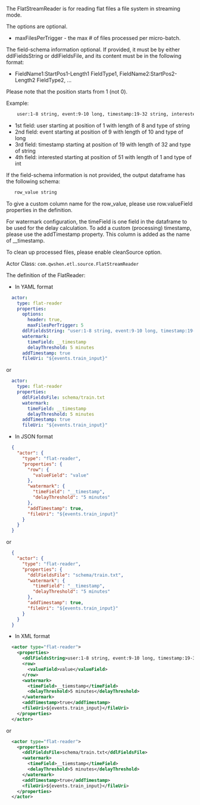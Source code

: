 The FlatStreamReader is for reading flat files a file system in streaming mode.

The options are optional.

- maxFilesPerTrigger - the max # of files processed per micro-batch.

The field-schema information optional. If provided, it must be by either ddlFieldsString or ddlFieldsFile, and its content must be in the following format:

- FieldName1:StartPos1-Length1 FieldType1, FieldName2:StartPos2-Length2 FieldType2, ...

Please note that the position starts from 1 (not 0).

Example:
```dtd
    user:1-8 string, event:9-10 long, timestamp:19-32 string, interested:51-1 int
```
- 1st field: user starting at position of 1 with length of 8 and type of string
- 2nd field: event starting at position of 9 with length of 10 and type of long
- 3rd field: timestamp starting at position of 19 with length of 32 and type of string
- 4th field: interested starting at position of 51 with length of 1 and type of int

If the field-schema information is not provided, the output dataframe has the following schema:
```dtd
   row_value string
```
To give a custom column name for the row_value, please use row.valueField properties in the definition.

For watermark configuration, the timeField is one field in the dataframe to be used for the delay calculation.
To add a custom (processing) timestamp, please use the addTimestamp property. This column is added as the name of __timestamp.

To clean up processed files, please enable cleanSource option.

Actor Class: `com.qwshen.etl.source.FlatStreamReader`

The definition of the FlatReader:

- In YAML format
```yaml
  actor:
    type: flat-reader
    properties:
      options:
        header: true,
        maxFilesPerTrigger: 5
      ddlFieldsString: "user:1-8 string, event:9-10 long, timestamp:19-32 string, interested:51-1 int"
      watermark:
        timeField: __timestamp
        delayThreshold: 5 minutes
      addTimestamp: true
      fileUri: "${events.train_input}" 
```
or
```yaml
  actor:
    type: flat-reader
    properties:
      ddlFieldsFile: schema/train.txt
      watermark:
        timeField: __timestamp
        delayThreshold: 5 minutes
      addTimestamp: true
      fileUri: "${events.train_input}" 
```

- In JSON format
```json
  {
    "actor": {
      "type": "flat-reader",
      "properties": {
        "row": {
          "valueField": "value"
        },
        "watermark": {
          "timeField": "__timestamp",
          "delayThreshold": "5 minutes"
        },
        "addTimestamp": true,
        "fileUri": "${events.train_input}"
      }
    }
  }
```
or
```json
  {
    "actor": {
      "type": "flat-reader",
      "properties": {
        "ddlFieldsFile": "schema/train.txt",
        "watermark": {
          "timeField": "__timestamp",
          "delayThreshold": "5 minutes"
        },
        "addTimestamp": true,
        "fileUri": "${events.train_input}"
      }
    }
  }
```

- In XML format
```xml
  <actor type="flat-reader">
    <properties>
      <ddlFieldsString>user:1-8 string, event:9-10 long, timestamp:19-32 string, interested:51-1 int</ddlFieldsString>
      <row>
        <valueField>value</valueField>
      </row>
      <watermark>
        <timeField>__tiemstamp</timeField>
        <delayThreshold>5 minutes</delayThreshold>
      </watermark>
      <addTimestamp>true</addTimestamp>
      <fileUri>${events.train_input}</fileUri>
    </properties>
  </actor>
```
or
```xml
  <actor type="flat-reader">
    <properties>
      <ddlFieldsFile>schema/train.txt</ddlFieldsFile>
      <watermark>
        <timeField>__tiemstamp</timeField>
        <delayThreshold>5 minutes</delayThreshold>
      </watermark>
      <addTimestamp>true</addTimestamp>
      <fileUri>${events.train_input}</fileUri>
    </properties>
  </actor>
```
